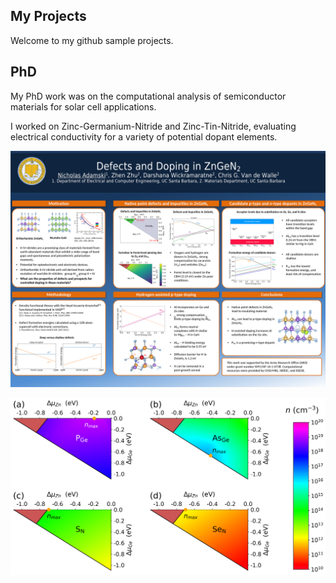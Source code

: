 ## My Projects
Welcome to my github sample projects. 

## PhD 
My PhD work was on the computational analysis of semiconductor materials for solar cell applications. 

I worked on Zinc-Germanium-Nitride and Zinc-Tin-Nitride, evaluating electrical conductivity for a variety of potential dopant elements. 

![Research Poster](https://github.com/nadamski/SampleProjects/blob/main/PhD_research/ZnGeN2_Doping/AdamskiGRCposter081018.png)

![ZnGeN2 Conductivity for candidate dopants](https://github.com/nadamski/SampleProjects/blob/main/PhD_research/ZnGeN2_Doping/n_ZnGeN2.png)
